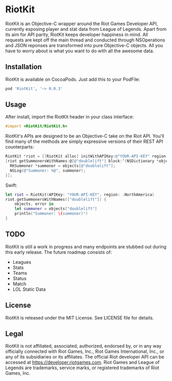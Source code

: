 RiotKit
=======

RiotKit is an Objective-C wrapper around the Riot Games Developer API, currently exposing player and stat data from League of Legends. Apart from its aim for API parity, RiotKit keeps developer happiness in mind. All requests are kept off the main thread and conducted through NSOperations and JSON reponses are transformed into pure Objective-C objects. All you have to worry about is what you want to do with all the awesome data.

## Installation

RiotKit is available on CocoaPods. Just add this to your PodFile:

```ruby
pod 'RiotKit', '~> 0.0.3'
```

## Usage

After install, import the RiotKit header in your class interface:

```objective-c
#import <RiotKit/RiotKit.h>
```

RiotKit's APIs are designed to be an Objective-C take on the Riot API. You'll find many of the methods are simply expressive versions of their REST API counterparts:

```objective-c
RiotKit *riot = [[RiotKit alloc] initWithAPIKey:@"YOUR-API-KEY" region:RKRegionNorthAmerica];
[riot getSummonersWithNames:@[@"doublelift"] block:^(NSDictionary *objects, NSError *error) {
  RKSummoner *summoner = objects[@"doublelift"];
  NSLog(@"Summoner: %@", summoner);
}];
```

Swift:
```swift
let riot = RiotKit(APIKey: "YOUR-API-KEY", region: .NorthAmerica)
riot.getSummonersWithNames(["doublelift"]) {
    objects, error in
    let summoner = objects["doublelift"]
    println("Summoner: \(summoner)")
}
```

## TODO

RiotKit is still a work in progress and many endpoints are stubbed out during this early release. The future roadmap consists of:

- Leagues
- Stats
- Teams
- Status
- Match
- LOL Static Data

## License

RiotKit is released under the MIT License. See LICENSE file for details.

## Legal

RiotKit is not affiliated, associated, authorized, endorsed by, or in any way officially connected with Riot Games, Inc., Riot Games International, Inc., or any of its subsidiaries or its affiliates. The official Riot developer API can be accessed at https://developer.riotgames.com. Riot Games and League of Legends are trademarks, service marks, or registered trademarks of Riot Games, Inc.
